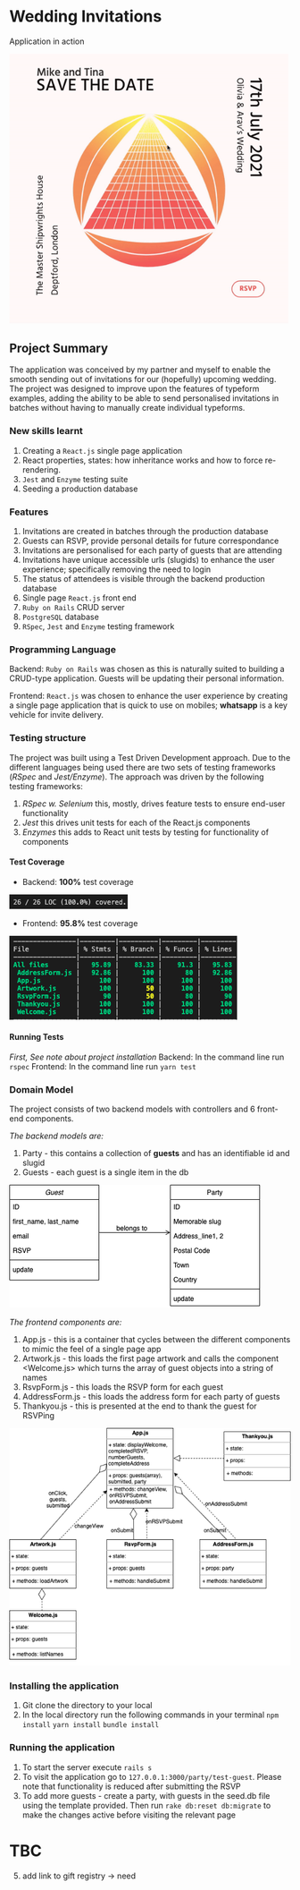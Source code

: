 # Wedding Invitations

Application in action

<img src="/media/screenrecording.gif?raw=true" width="500px">

## Project Summary

The application was conceived by my partner and myself to enable the smooth sending out of invitations for our (hopefully) upcoming wedding. The project was designed to improve upon the features of typeform examples, adding the ability to be able to send personalised invitations in batches without having to manually create individual typeforms.

### New skills learnt

1. Creating a `React.js` single page application
2. React properties, states: how inheritance works and how to force re-rendering.
3. `Jest` and `Enzyme` testing suite
4. Seeding a production database

### Features

1. Invitations are created in batches through the <PostgreSQL> production database
2. Guests can RSVP, provide personal details for future correspondance
3. Invitations are personalised for each party of guests that are attending
4. Invitations have unique accessible urls (slugids) to enhance the user experience; specifically removing the need to login
5. The status of attendees is visible through the backend production database
6. Single page `React.js` front end
7. `Ruby on Rails` CRUD server
8. `PostgreSQL` database
9. `RSpec`, `Jest` and `Enzyme` testing framework

### Programming Language

Backend: `Ruby on Rails` was chosen as this is naturally suited to building a CRUD-type application. Guests will be updating their personal information.

Frontend: `React.js` was chosen to enhance the user experience by creating a single page application that is quick to use on mobiles; **whatsapp** is a key vehicle for invite delivery.

### Testing structure

The project was built using a Test Driven Development approach. Due to the different languages being used there are two sets of testing frameworks (_RSpec_ and _Jest/Enzyme_). The approach was driven by the following testing frameworks:

1. _RSpec w. Selenium_ this, mostly, drives feature tests to ensure end-user functionality
2. _Jest_ this drives unit tests for each of the React.js components
3. _Enzymes_ this adds to React unit tests by testing for functionality of components

#### Test Coverage

- Backend: **100%** test coverage

![RSpec coverage](https://github.com/aravzpatel/wedding-invitations/blob/master/media/RSpec_coverage.png)

- Frontend: **95.8%** test coverage

![React coverage](https://github.com/aravzpatel/wedding-invitations/blob/master/media/Jest_coverage.png)

#### Running Tests

_First, See note about project installation_
Backend: In the command line run `rspec`
Frontend: In the command line run `yarn test`

### Domain Model

The project consists of two backend models with controllers and 6 front-end components.

_The backend models are:_

1. Party - this contains a collection of **guests** and has an identifiable id and slugid
2. Guests - each guest is a single item in the db

![Domain model](https://github.com/aravzpatel/wedding-invitations/blob/master/media/rails_model.png)

_The frontend components are:_

1. App.js - this is a container that cycles between the different components to mimic the feel of a single page app
2. Artwork.js - this loads the first page artwork and calls the component <Welcome.js> which turns the array of guest objects into a string of names
3. RsvpForm.js - this loads the RSVP form for each guest
4. AddressForm.js - this loads the address form for each party of guests
5. Thankyou.js - this is presented at the end to thank the guest for RSVPing

![React model](https://github.com/aravzpatel/wedding-invitations/blob/master/media/react_model.png)

### Installing the application

1. Git clone the directory to your local
2. In the local directory run the following commands in your terminal
   `npm install`
   `yarn install`
   `bundle install`

### Running the application

1. To start the server execute `rails s`
2. To visit the application go to `127.0.0.1:3000/party/test-guest`.
   Please note that functionality is reduced after submitting the RSVP
3. To add more guests - create a party, with guests in the seed.db file using the template provided.
   Then run `rake db:reset db:migrate` to make the changes active before visiting the relevant page

# TBC

5. add link to gift registry -> need

